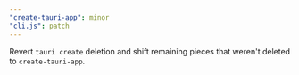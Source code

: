 ```yaml
---
"create-tauri-app": minor
"cli.js": patch
---
```


Revert `tauri create` deletion and shift remaining pieces that weren't deleted to `create-tauri-app`.
